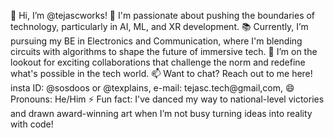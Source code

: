👋 Hi, I’m @tejascworks!
🚀 I'm passionate about pushing the boundaries of technology, particularly in AI, ML, and XR development.
📚 Currently, I’m pursuing my BE in Electronics and Communication, where I'm blending circuits with algorithms to shape the future of immersive tech.
🤝 I’m on the lookout for exciting collaborations that challenge the norm and redefine what's possible in the tech world.
📫 Want to chat? Reach out to me here! insta ID: @sosdoos or @texplains, e-mail: tejasc.tech@gmail,com,
😄 Pronouns: He/Him
⚡ Fun fact: I've danced my way to national-level victories and drawn award-winning art when I’m not busy turning ideas into reality with code!

